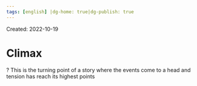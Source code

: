 ```yaml
---
tags: [english] |dg-home: true|dg-publish: true
---
```

Created: 2022-10-19

# Climax
?
This is the turning point of a story where the events come to a head and tension has reach its highest points
<!--SR:!2023-11-23,94,230-->